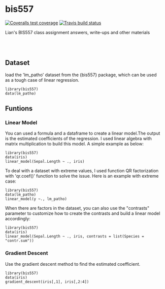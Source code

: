 # bis557
<!-- badges: start -->
[![Coveralls test coverage](https://coveralls.io/repos/github/brian-d1018/bis557/badge.svg)](https://coveralls.io/r/brian-d1018/bis557?branch=master)
[![Travis build status](https://travis-ci.com/liananan18/bis557.svg?branch=master)](https://travis-ci.com/liananan18/bis557)
<!-- badges: end -->

Lian's BIS557 class assignment answers, write-ups and other materials


<br><br>

## Dataset
load the 'lm_patho' dataset from the {bis557} package, which can be used as a tough case of linear regression. 
```{r setup}
library(bis557)
data(lm_patho)
```


## Funtions

### Linear Model
You can used a formula and a dataframe to create a linear model.The output is the estimated coefficients of the regression. I used linear algebra with matrix multiplication to build this model.
A simple example as below:
```{r}
library(bis557)
data(iris)
linear_model(Sepal.Length ~ ., iris)
```
To deal with a dataset with extreme values, I used function QR factorization with 'qr.coef()' function to solve the issue.
Here is an example with extreme case:
```{r}
library(bis557)
data(lm_patho)
linear_model(y ~., lm_patho)
```
When there are factors in the dataset, you can also use the "contrasts" parameter to customize how to create the contrasts and build a linear model accordingly:
```{r}
library(bis557)
data(iris)
linear_model(Sepal.Length ~ ., iris, contrasts = list(Species = "contr.sum"))
```

### Gradient Descent
Use the gradient descent method to find the estimated coefficient.
```{r}
library(bis557)
data(iris)
gradient_descent(iris[,1], iris[,2:4])
```
